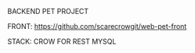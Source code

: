 BACKEND PET PROJECT

FRONT: https://github.com/scarecrowgit/web-pet-front

STACK:
    CROW FOR REST
    MYSQL